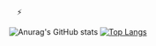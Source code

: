 
<a>　&#9889;</a>

![Anurag's GitHub stats](https://github-readme-stats.vercel.app/api?username=RyuseiAndy&hide=contribs,prs)
[![Top Langs](https://github-readme-stats.vercel.app/api/top-langs/?username=RYuseiAndy&layout=compact)](https://github.com/anuraghazra/github-readme-stats)
